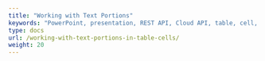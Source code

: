 ```yaml
---
title: "Working with Text Portions"
keywords: "PowerPoint, presentation, REST API, Cloud API, table, cell, table cell, text"
type: docs
url: /working-with-text-portions-in-table-cells/
weight: 20
---
```

